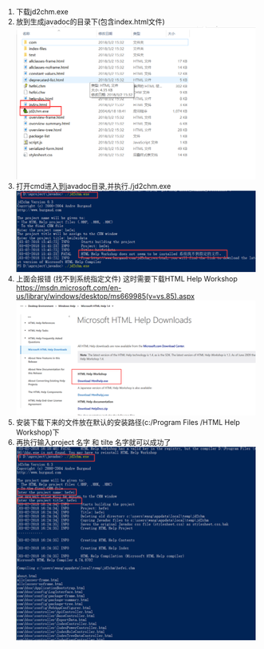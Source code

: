 1. 下载jd2chm.exe
2. 放到生成javadoc的目录下(包含index.html文件)
![](assets/markdown-img-paste-20180302173234457.png)
3. 打开cmd进入到javadoc目录,并执行./jd2chm.exe
![](assets/markdown-img-paste-2018030217332472.png)
4. 上面会报错 (找不到系统指定文件) 这时需要下载HTML Help Workshop
https://msdn.microsoft.com/en-us/library/windows/desktop/ms669985(v=vs.85).aspx
![](assets/markdown-img-paste-20180302173558807.png)
5. 安装下载下来的文件放在默认的安装路径(c:/Program Files /HTML Help Workshop)下
6. 再执行输入project 名字 和 tilte 名字就可以成功了
![](assets/markdown-img-paste-2018030217401411.png)
